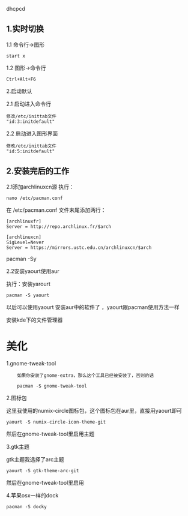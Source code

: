 dhcpcd

## 1.实时切换 ##

1.1 命令行->图形

	start x

1.2 图形->命令行

	Ctrl+Alt+F6


2.启动默认

2.1 启动进入命令行

	修改/etc/inittab文件
	"id:3:initdefault"

2.2 启动进入图形界面

	修改/etc/inittab文件
	"id:5:initdefault" 

## 2.安装完后的工作 ##

2.1添加archlinuxcn源
执行：

	nano /etc/pacman.conf

在 /etc/pacman.conf 文件末尾添加两行：

	[archlinuxfr]  
	Server = http://repo.archlinux.fr/$arch

	[archlinuxcn]
	SigLevel=Never
	Server = https://mirrors.ustc.edu.cn/archlinuxcn/$arch

pacman -Sy

2.2安装yaourt使用aur

执行：安装yarourt 

	pacman -S yaourt
 
以后可以使用yaourt 安装aur中的软件了 ，yaourt跟pacman使用方法一样 

安装kde下的文件管理器 

# 美化 #

1.gnome-tweak-tool

		如果你安装了gnome-extra，那么这个工具已经被安装了，否则的话
	
		pacman -S gnome-tweak-tool

2.图标包

这里我使用的numix-circle图标包，这个图标包在aur里，直接用yaourt即可

	yaourt -S numix-circle-icon-theme-git
然后在gnome-tweak-tool里启用主题

3.gtk主题

gtk主题我选择了arc主题

	yaourt -S gtk-theme-arc-git

然后在gnome-tweak-tool里启用

4.苹果osx一样的dock

	pacman -S docky

